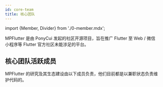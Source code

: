 ```yaml
---
id: core-team
title: 核心团队
---
```


import {Member, Divider} from './0-member.mdx';

MPFlutter 是由 PonyCui 发起的社区开源项目，旨在推广 Flutter 至 Web / 微信小程序等 Flutter 官方社区未能涉足的平台。

## 核心团队活跃成员

MPFlutter 的研究及其生态建设由以下成员负责，他们目前都是以兼职状态负责维护代码的。

<Member avatar="https://avatars.githubusercontent.com/u/5013664?v=4" 
        name="Pony Cui" 
        bio="Software Engineer, Focusing on Flutter."
        location="Guangzhou City, China" 
        github="https://github.com/ponycui" />

<Divider />

<Member avatar="https://avatars.githubusercontent.com/u/11241975?v=4" 
        name="LinQH" 
        bio="知易行难 积土成山"
        location="Guangzhou City, China" 
        github="https://github.com/ilinqh" />